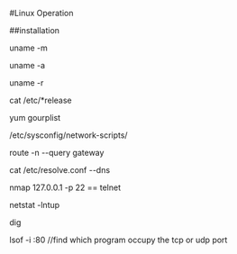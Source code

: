 



#Linux Operation


##installation

uname -m


uname -a


uname -r 


cat /etc/*release



yum gourplist

/etc/sysconfig/network-scripts/


route -n   --query gateway

cat /etc/resolve.conf        --dns

nmap 127.0.0.1 -p 22    == telnet 


netstat -lntup

dig

lsof -i :80  //find which program occupy the tcp or udp port
































